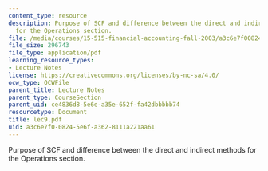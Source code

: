 ```yaml
---
content_type: resource
description: Purpose of SCF and difference between the direct and indirect methods
  for the Operations section.
file: /media/courses/15-515-financial-accounting-fall-2003/a3c6e7f008245e6fa3628111a221aa61_lec9.pdf
file_size: 296743
file_type: application/pdf
learning_resource_types:
- Lecture Notes
license: https://creativecommons.org/licenses/by-nc-sa/4.0/
ocw_type: OCWFile
parent_title: Lecture Notes
parent_type: CourseSection
parent_uid: ce4836d8-5e6e-a35e-652f-fa42dbbbbb74
resourcetype: Document
title: lec9.pdf
uid: a3c6e7f0-0824-5e6f-a362-8111a221aa61
---
```

Purpose of SCF and difference between the direct and indirect methods for the Operations section.